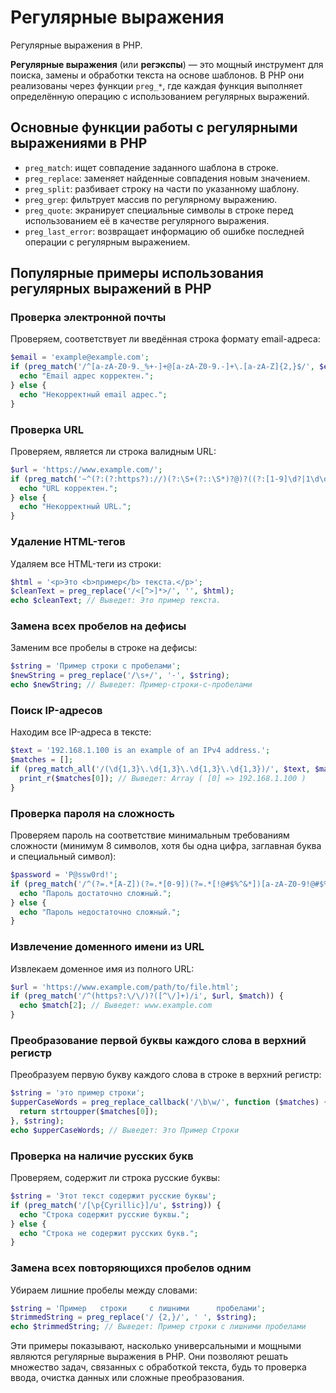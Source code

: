 # Регулярные выражения
Регулярные выражения в PHP.

**Регулярные выражения** (или **регэкспы**) — это мощный инструмент для поиска, замены и обработки текста на основе шаблонов. В PHP они реализованы через функции `preg_*`, где каждая функция выполняет определённую операцию с использованием регулярных выражений.

## Основные функции работы с регулярными выражениями в PHP

- `preg_match`: ищет совпадение заданного шаблона в строке.
- `preg_replace`: заменяет найденные совпадения новым значением.
- `preg_split`: разбивает строку на части по указанному шаблону.
- `preg_grep`: фильтрует массив по регулярному выражению.
- `preg_quote`: экранирует специальные символы в строке перед использованием её в качестве регулярного выражения.
- `preg_last_error`: возвращает информацию об ошибке последней операции с регулярным выражением.

## Популярные примеры использования регулярных выражений в PHP

### Проверка электронной почты
Проверяем, соответствует ли введённая строка формату email-адреса:

```php
$email = 'example@example.com';
if (preg_match('/^[a-zA-Z0-9._%+-]+@[a-zA-Z0-9.-]+\.[a-zA-Z]{2,}$/', $email)) {
  echo "Email адрес корректен.";
} else {
  echo "Некорректный email адрес.";
}
```

### Проверка URL
Проверяем, является ли строка валидным URL:

```php
$url = 'https://www.example.com/';
if (preg_match('~^(?:(?:https?)://)(?:\S+(?::\S*)?@)?((?:[1-9]\d?|1\d\d|2[01]\d|22[0-3])(?:\.(?:1?\d{1,2}|2[0-4]\d|25[0-5])){2}(?:\.(?:[1-9]\d?|1\d\d|2[0-4]\d|25[0-4]))|(?:(?:[a-z\u00a1-\uffff0-9]-*)*[a-z\u00a1-\uffff0-9]+)(?:\.(?:[a-z\u00a1-\uffff0-9]-*)*[a-z\u00a1-\uffff0-9]+)*(?:\.(?:[a-z\u00a1-\uffff]{2,})))(?::\d{2,5})?(?:/[^\s]*)?$~i', $url)) {
  echo "URL корректен.";
} else {
  echo "Некорректный URL.";
}
```

### Удаление HTML-тегов
Удаляем все HTML-теги из строки:

```php
$html = '<p>Это <b>пример</b> текста.</p>';
$cleanText = preg_replace('/<[^>]*>/', '', $html);
echo $cleanText; // Выведет: Это пример текста.
```

### Замена всех пробелов на дефисы
Заменим все пробелы в строке на дефисы:

```php
$string = 'Пример строки с пробелами';
$newString = preg_replace('/\s+/', '-', $string);
echo $newString; // Выведет: Пример-строки-с-пробелами
```

### Поиск IP-адресов
Находим все IP-адреса в тексте:

```php
$text = '192.168.1.100 is an example of an IPv4 address.';
$matches = [];
if (preg_match_all('/(\d{1,3}\.\d{1,3}\.\d{1,3}\.\d{1,3})/', $text, $matches)) {
  print_r($matches[0]); // Выведет: Array ( [0] => 192.168.1.100 )
}
```

### Проверка пароля на сложность
Проверяем пароль на соответствие минимальным требованиям сложности (минимум 8 символов, хотя бы одна цифра, заглавная буква и специальный символ):

```php
$password = 'P@ssw0rd!';
if (preg_match('/^(?=.*[A-Z])(?=.*[0-9])(?=.*[!@#$%^&*])[a-zA-Z0-9!@#$%^&*]{8,}$/', $password)) {
  echo "Пароль достаточно сложный.";
} else {
  echo "Пароль недостаточно сложный.";
}
```

### Извлечение доменного имени из URL
Извлекаем доменное имя из полного URL:

```php
$url = 'https://www.example.com/path/to/file.html';
if (preg_match('/^(https?:\/\/)?([^\/]+)/i', $url, $match)) {
  echo $match[2]; // Выведет: www.example.com
}
```

### Преобразование первой буквы каждого слова в верхний регистр
Преобразуем первую букву каждого слова в строке в верхний регистр:

```php
$string = 'это пример строки';
$upperCaseWords = preg_replace_callback('/\b\w/', function ($matches) {
  return strtoupper($matches[0]);
}, $string);
echo $upperCaseWords; // Выведет: Это Пример Строки
```

### Проверка на наличие русских букв
Проверяем, содержит ли строка русские буквы:

```php
$string = 'Этот текст содержит русские буквы';
if (preg_match('/[\p{Cyrillic}]/u', $string)) {
  echo "Строка содержит русские буквы.";
} else {
  echo "Строка не содержит русских букв.";
}
```

### Замена всех повторяющихся пробелов одним
Убираем лишние пробелы между словами:

```php
$string = 'Пример   строки     с лишними      пробелами';
$trimmedString = preg_replace('/ {2,}/', ' ', $string);
echo $trimmedString; // Выведет: Пример строки с лишними пробелами
```

Эти примеры показывают, насколько универсальными и мощными являются регулярные выражения в PHP. Они позволяют решать множество задач, связанных с обработкой текста, будь то проверка ввода, очистка данных или сложные преобразования.
